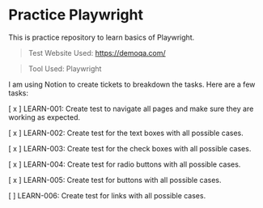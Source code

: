 # Practice Playwright

This is practice repository to learn basics of Playwright.

> Test Website Used: https://demoqa.com/

> Tool Used: Playwright

I am using Notion to create tickets to breakdown the tasks. Here are a few tasks:

[ x ]  LEARN-001: Create test to navigate all pages and make sure they are working as expected.

[ x ]  LEARN-002: Create test for the text boxes with all possible cases.

[ x ]  LEARN-003: Create test for the check boxes with all possible cases.

[ x ]  LEARN-004: Create test for radio buttons with all possible cases.

[ x ]  LEARN-005: Create test for buttons with all possible cases.

[ ]  LEARN-006: Create test for links with all possible cases.